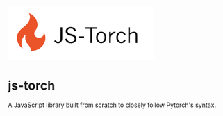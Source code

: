 <img src="./assets/icon.png" alt="js-torch" height="125">

# js-torch
A JavaScript library built from scratch to closely follow Pytorch's syntax.
